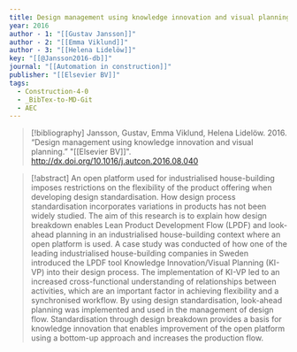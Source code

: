 ```yaml
---
title: Design management using knowledge innovation and visual planning
year: 2016
author - 1: "[[Gustav Jansson]]"
author - 2: "[[Emma Viklund]]"
author - 3: "[[Helena Lidelöw]]"
key: "[[@Jansson2016-db]]"
journal: "[[Automation in construction]]"
publisher: "[[Elsevier BV]]"
tags:
  - Construction-4-0
  - _BibTex-to-MD-Git
  - AEC
---
```


> [!bibliography]
> Jansson, Gustav, Emma Viklund, Helena Lidelöw. 2016. “Design management using knowledge innovation and visual planning.” "[[Elsevier BV]]". http://dx.doi.org/10.1016/j.autcon.2016.08.040

> [!abstract]
> An open platform used for industrialised house-building imposes restrictions on the flexibility of the product offering when developing design standardisation. How design process standardisation incorporates variations in products has not been widely studied. The aim of this research is to explain how design breakdown enables Lean Product Development Flow (LPDF) and look-ahead planning in an industrialised house-building context where an open platform is used. A case study was conducted of how one of the leading industrialised house-building companies in Sweden introduced the LPDF tool Knowledge Innovation/Visual Planning (KI-VP) into their design process. The implementation of KI-VP led to an increased cross-functional understanding of relationships between activities, which are an important factor in achieving flexibility and a synchronised workflow. By using design standardisation, look-ahead planning was implemented and used in the management of design flow. Standardisation through design breakdown provides a basis for knowledge innovation that enables improvement of the open platform using a bottom-up approach and increases the production flow.